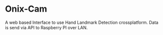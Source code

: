 # Onix-Cam

A web based Interface to use Hand Landmark Detection crossplatform.
Data is send via API to Raspberry PI over LAN.
